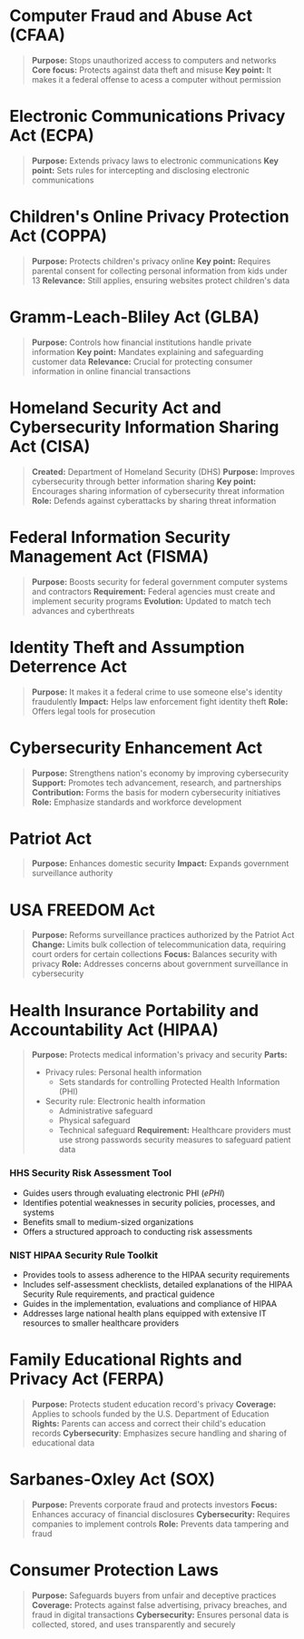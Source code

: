 # Computer Fraud and Abuse Act (CFAA)

> **Purpose:** Stops unauthorized access to computers and networks
> **Core focus:** Protects against data theft and misuse
> **Key point:** It makes it a federal offense to acess a computer without permission

# Electronic Communications Privacy Act (ECPA)

> **Purpose:** Extends privacy laws to electronic communications
> **Key point:** Sets rules for intercepting and disclosing electronic communications


# Children's Online Privacy Protection Act (COPPA)

> **Purpose:** Protects children's privacy online
> **Key point:** Requires parental consent for collecting personal information from kids under 13
> **Relevance:** Still applies, ensuring websites protect children's data

# Gramm-Leach-Bliley Act (GLBA)

> **Purpose:** Controls how financial institutions handle private information
> **Key point:** Mandates explaining and safeguarding customer data
> **Relevance:** Crucial for protecting consumer information in online financial transactions

# Homeland Security Act and Cybersecurity Information Sharing Act (CISA)

> **Created:** Department of Homeland Security (DHS)
> **Purpose:** Improves cybersecurity through better information sharing
> **Key point:** Encourages sharing information of cybersecurity threat information
> **Role:** Defends against cyberattacks by sharing threat information

# Federal Information Security Management Act (FISMA)

> **Purpose:** Boosts security for federal government computer systems and contractors
> **Requirement:** Federal agencies must create and implement security programs
> **Evolution:** Updated to match tech advances and cyberthreats

# Identity Theft and Assumption Deterrence Act

> **Purpose:** It makes it a federal crime to use someone else's identity fraudulently
> **Impact:** Helps law enforcement fight identity theft
> **Role:** Offers legal tools for prosecution

# Cybersecurity Enhancement Act

>**Purpose:** Strengthens nation's economy by improving cybersecurity
>**Support:** Promotes tech advancement, research, and partnerships
>**Contribution:** Forms the basis for modern cybersecurity initiatives
>**Role:** Emphasize standards and workforce development

# Patriot Act

> **Purpose:** Enhances domestic security
> **Impact:** Expands government surveillance authority

# USA FREEDOM Act

> **Purpose:** Reforms surveillance practices authorized by the Patriot Act
> **Change:** Limits bulk collection of telecommunication data, requiring court orders for certain collections
> **Focus:** Balances security with privacy
> **Role:** Addresses concerns about government surveillance in cybersecurity

# Health Insurance Portability and Accountability Act (HIPAA)

> **Purpose:** Protects medical information's privacy and security
> **Parts:**
> - Privacy rules: Personal health information
> 	- Sets standards for controlling Protected Health Information (PHI)
> - Security rule: Electronic health information
> 	- Administrative safeguard
> 	- Physical safeguard
> 	- Technical safeguard
> **Requirement:** Healthcare providers must use strong passwords security measures to safeguard patient data

### HHS Security Risk Assessment Tool

- Guides users through evaluating electronic PHI (*ePHI*)
- Identifies potential weaknesses in security policies, processes, and systems
- Benefits small to medium-sized organizations
- Offers a structured approach to conducting risk assessments

### NIST HIPAA Security Rule Toolkit

- Provides tools to assess adherence to the HIPAA security requirements
- Includes self-assessment checklists, detailed explanations of the HIPAA Security Rule requirements, and practical guidence
- Guides in the implementation, evaluations and compliance of HIPAA
- Addresses large national health plans equipped with extensive IT resources to smaller healthcare providers

# Family Educational Rights and Privacy Act (FERPA)

> **Purpose:** Protects student education record's privacy
> **Coverage:** Applies to schools funded by the U.S. Department of Education
> **Rights:** Parents can access and correct their child's education records
> **Cybersecurity**: Emphasizes secure handling and sharing of educational data

# Sarbanes-Oxley Act (SOX)

> **Purpose:** Prevents corporate fraud and protects investors
> **Focus:** Enhances accuracy of financial disclosures
> **Cybersecurity:** Requires companies to implement controls
> **Role:** Prevents data tampering and fraud

# Consumer Protection Laws

> **Purpose:** Safeguards buyers from unfair and deceptive practices
> **Coverage:** Protects against false advertising, privacy breaches, and fraud in digital transactions
> **Cybersecurity:** Ensures personal data is collected, stored, and uses transparently and securely

